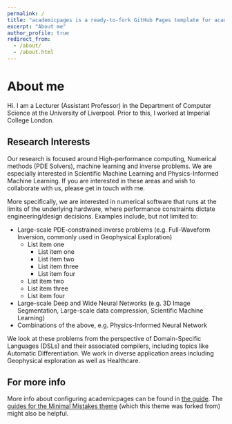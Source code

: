 ```yaml
---
permalink: /
title: "academicpages is a ready-to-fork GitHub Pages template for academic personal websites"
excerpt: "About me"
author_profile: true
redirect_from: 
  - /about/
  - /about.html
---
```


About me
======
Hi. I am a Lecturer (Assistant Professor) in the Department of Computer Science at the University of Liverpool. Prior to this, I worked at Imperial College London.


Research Interests
------
Our research is focused around High-performance computing, Numerical methods (PDE Solvers), machine learning and inverse problems. We are especially interested in Scientific Machine Learning and Physics-Informed Machine Learning. If you are interested in these areas and wish to collaborate with us, please get in touch with me.

More specifically, we are interested in numerical software that runs at the limits of the underlying hardware, where performance constraints dictate engineering/design decisions. Examples include, but not limited to:

 * Large-scale PDE-constrained inverse problems (e.g. Full-Waveform Inversion, commonly used in Geophysical Exploration)
      * List item one 
          * List item one
          * List item two
          * List item three
          * List item four
      * List item two
      * List item three
      * List item four
  * Large-scale Deep and Wide Neural Networks (e.g. 3D Image Segmentation, Large-scale data compression, Scientific Machine Learning)
  * Combinations of the above, e.g. Physics-Informed Neural Network

We look at these problems from the perspective of Domain-Specific Languages (DSLs) and their associated compilers, including topics like Automatic Differentiation. We work in diverse application areas including Geophysical exploration as well as Healthcare.

For more info
------
More info about configuring academicpages can be found in [the guide](https://academicpages.github.io/markdown/). The [guides for the Minimal Mistakes theme](https://mmistakes.github.io/minimal-mistakes/docs/configuration/) (which this theme was forked from) might also be helpful.
